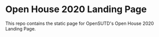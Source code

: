 # Open House 2020 Landing Page

This repo contains the static page for OpenSUTD's Open House 2020 Landing Page.
